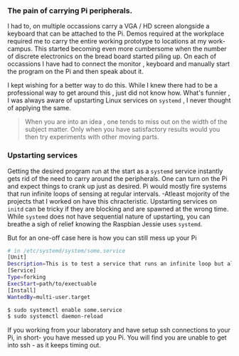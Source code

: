 ### The pain of carrying Pi peripherals.

I had to, on multiple occassions carry a VGA / HD screen alongside a keyboard that can be attached to the Pi. Demos required at the workplace required me to carry the entire working prototype to locations at my work-campus. This started becoming even more cumbersome when the number of discrete electronics on the bread board started piling up. On each of occassions I have had to connect the monitor , keyboard and manually start the program on the Pi and then speak about it.

I kept wishing for a better way to do this. While I knew there had to be a professional way to get around this , just did not know how. What's funnier , I was always aware of upstarting Linux services on `systemd` , I never thought of applying the same.

> When you are into an idea , one tends to miss out on the width of the subject matter. Only when you have satisfactory results would you then try experiments with other moving parts.

### Upstarting services

Getting the desired program run at the start as a `systemd` service instantly gets rid of the need to carry around the peripherals. One can turn on the Pi and expect things to crank up just as desired.
Pi would mostly fire systems that run infinite loops of sensing at regular intervals. -Atleast mojority of the projects that I worked on have this chracteristic. Upstarting services on `initd` can be tricky if they are blocking and are spawned at the wrong time. While `systemd` does not have sequential nature of upstarting, you can breathe a sigh of relief knowing the Raspbian Jessie uses `systemd`.

But for an one-off case here is how you can still mess up your Pi

```bash
# in /etc/systemd/system/some.service
[Unit]
Description=This is to test a service that runs an infinite loop but also has restart interrupt
[Service]
Type=forking
ExecStart=path/to/exectuable
[Install]
WantedBy=multi-user.target

$ sudo systemctl enable some.service
$ sudo systemctl daemon-reload
```
If you working from your laboratory and have setup ssh connections to your Pi, in short- you have messed up you Pi. You will find you are unable to get into ssh - as it keeps timing out. 
